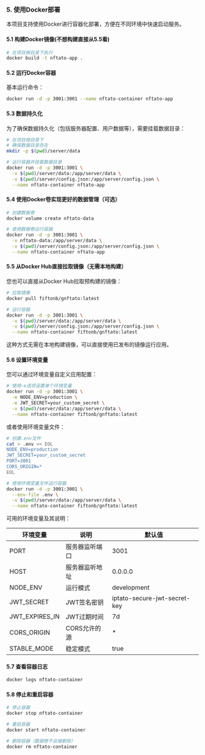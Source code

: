 ### 5. 使用Docker部署

本项目支持使用Docker进行容器化部署，方便在不同环境中快速启动服务。

#### 5.1 构建Docker镜像(不想构建直接从5.5看)

```bash
# 在项目根目录下执行
docker build -t nftato-app .
```

#### 5.2 运行Docker容器

基本运行命令：

```bash
docker run -d -p 3001:3001 --name nftato-container nftato-app
```

#### 5.3 数据持久化

为了确保数据持久化（包括服务器配置、用户数据等），需要挂载数据目录：

```bash
# 在项目根目录下
# 确保数据目录存在
mkdir -p $(pwd)/server/data

# 运行容器并挂载数据目录
docker run -d -p 3001:3001 \
  -v $(pwd)/server/data:/app/server/data \
  -v $(pwd)/server/config.json:/app/server/config.json \
  --name nftato-container nftato-app
```

#### 5.4 使用Docker卷实现更好的数据管理（可选）

```bash
# 创建数据卷
docker volume create nftato-data

# 使用数据卷运行容器
docker run -d -p 3001:3001 \
  -v nftato-data:/app/server/data \
  -v $(pwd)/server/config.json:/app/server/config.json \
  --name nftato-container nftato-app
```

#### 5.5 从Docker Hub直接拉取镜像（无需本地构建）

您也可以直接从Docker Hub拉取预构建的镜像：

```bash
# 拉取镜像
docker pull fiftonb/gnftato:latest

# 运行容器
docker run -d -p 3001:3001 \
  -v $(pwd)/server/data:/app/server/data \
  -v $(pwd)/server/config.json:/app/server/config.json \
  --name nftato-container fiftonb/gnftato:latest
```

这种方式无需在本地构建镜像，可以直接使用已发布的镜像运行应用。

#### 5.6 设置环境变量

您可以通过环境变量自定义应用配置：

```bash
# 使用-e选项设置单个环境变量
docker run -d -p 3001:3001 \
  -e NODE_ENV=production \
  -e JWT_SECRET=your_custom_secret \
  -v $(pwd)/server/data:/app/server/data \
  --name nftato-container fiftonb/gnftato:latest
```

或者使用环境变量文件：

```bash
# 创建.env文件
cat > .env << EOL
NODE_ENV=production
JWT_SECRET=your_custom_secret
PORT=3001
CORS_ORIGIN=*
EOL

# 使用环境变量文件运行容器
docker run -d -p 3001:3001 \
  --env-file .env \
  -v $(pwd)/server/data:/app/server/data \
  --name nftato-container fiftonb/gnftato:latest
```

可用的环境变量及其说明：

| 环境变量 | 说明 | 默认值 |
|---------|------|--------|
| PORT | 服务器监听端口 | 3001 |
| HOST | 服务器监听地址 | 0.0.0.0 |
| NODE_ENV | 运行模式 | development |
| JWT_SECRET | JWT签名密钥 | iptato-secure-jwt-secret-key |
| JWT_EXPIRES_IN | JWT过期时间 | 7d |
| CORS_ORIGIN | CORS允许的源 | * |
| STABLE_MODE | 稳定模式 | true |

#### 5.7 查看容器日志

```bash
docker logs nftato-container
```

#### 5.8 停止和重启容器

```bash
# 停止容器
docker stop nftato-container

# 重启容器
docker start nftato-container

# 删除容器（数据卷不会被删除）
docker rm nftato-container
```